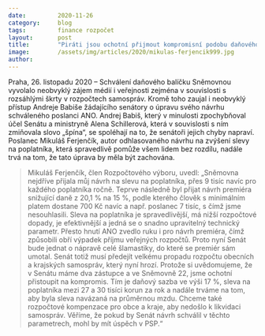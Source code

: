 ```yaml
---
date:         2020-11-26
category:     blog
tags:         finance rozpočet
layout:       post
title:        "Piráti jsou ochotní přijmout kompromisní podobu daňového balíčku, na zachování slevy na poplatníka ale trvají"
image:        /assets/img/articles/2020/mikulas-ferjencik999.jpg
author:       
---
```




Praha, 26. listopadu 2020 – Schválení daňového balíčku Sněmovnou vyvolalo neobvyklý zájem médií i veřejnosti zejména v souvislosti s rozsáhlými škrty v rozpočtech samospráv. Kromě toho zaujal i neobvyklý přístup Andreje Babiše žádajícího senátory o úpravu svého návrhu schváleného poslanci ANO. Andrej Babiš, který v minulosti zpochybňoval účel Senátu a ministryně Alena Schillerová, která v souvislosti s ním zmiňovala slovo „špína“, se spoléhají na to, že senátoři jejich chyby napraví. Poslanec Mikuláš Ferjenčík, autor odhlasovaného návrhu na zvýšení slevy na poplatníka, která spravedlivě pomůže všem lidem bez rozdílu, nadále trvá na tom, že tato úprava by měla být zachována. 

> Mikuláš Ferjenčík, člen Rozpočtového výboru, uvedl: „Sněmovna nejdříve přijala můj návrh na slevu na poplatníka, přes 9 tisíc navíc pro každého poplatníka ročně. Teprve následně byl přijat návrh premiéra snižující daně z 20,1 % na 15 %, podle kterého člověk s minimálním platem dostane 700 Kč navíc a např. poslanec 7 tisíc, s čímž jsme nesouhlasili. Sleva na poplatníka je spravedlivější, má nižší rozpočtové dopady, je efektivnější a jedná se o snadno upravitelný technický parametr. Přesto hnutí ANO zvedlo ruku i pro návrh premiéra, čímž způsobili obří výpadek příjmu veřejných rozpočtů. Proto nyní Senát bude jednat o nápravě celé šlamastiky, do které se premiér sám umotal. Senát totiž musí předejít velkému propadu rozpočtu obecních a krajských samospráv, který nyní hrozí. Protože si uvědomujeme, že v Senátu máme dva zástupce a ve Sněmovně 22, jsme ochotní přistoupit na kompromis. Tím je daňový sazba ve výši 17 %, sleva na poplatníka mezi 27 a 30 tisíci korun za rok a nadále trváme na tom, aby byla sleva navázaná na průměrnou mzdu. Chceme také rozpočtové kompenzace pro obce a kraje, aby nedošlo k likvidaci samospráv. Věříme, že pokud by Senát návrh schválil v těchto parametrech, mohl by mít úspěch v PSP.“
